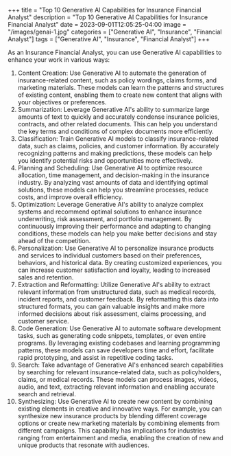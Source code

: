 +++
title = "Top 10 Generative AI Capabilities for Insurance Financial Analyst"
description = "Top 10 Generative AI Capabilities for Insurance Financial Analyst"
date = 2023-09-01T12:05:25-04:00
image = "/images/genai-1.jpg"
categories = ["Generative AI", "Insurance", "Financial Analyst"]
tags = ["Generative AI", "Insurance", "Financial Analyst"]
+++

As an Insurance Financial Analyst, you can use Generative AI capabilities to enhance your work in various ways:

1. Content Creation: Use Generative AI to automate the generation of insurance-related content, such as policy wordings, claims forms, and marketing materials. These models can learn the patterns and structures of existing content, enabling them to create new content that aligns with your objectives or preferences.
2. Summarization: Leverage Generative AI's ability to summarize large amounts of text to quickly and accurately condense insurance policies, contracts, and other related documents. This can help you understand the key terms and conditions of complex documents more efficiently.
3. Classification: Train Generative AI models to classify insurance-related data, such as claims, policies, and customer information. By accurately recognizing patterns and making predictions, these models can help you identify potential risks and opportunities more effectively.
4. Planning and Scheduling: Use Generative AI to optimize resource allocation, time management, and decision-making in the insurance industry. By analyzing vast amounts of data and identifying optimal solutions, these models can help you streamline processes, reduce costs, and improve overall efficiency.
5. Optimization: Leverage Generative AI's ability to analyze complex systems and recommend optimal solutions to enhance insurance underwriting, risk assessment, and portfolio management. By continuously improving their performance and adapting to changing conditions, these models can help you make better decisions and stay ahead of the competition.
6. Personalization: Use Generative AI to personalize insurance products and services to individual customers based on their preferences, behaviors, and historical data. By creating customized experiences, you can increase customer satisfaction and loyalty, leading to increased sales and retention.
7. Extraction and Reformatting: Utilize Generative AI's ability to extract relevant information from unstructured data, such as medical records, incident reports, and customer feedback. By reformatting this data into structured formats, you can gain valuable insights and make more informed decisions about risk assessment, claims processing, and customer service.
8. Code Generation: Use Generative AI to automate software development tasks, such as generating code snippets, templates, or even entire programs. By leveraging existing codebases and learning programming patterns, these models can save developers time and effort, facilitate rapid prototyping, and assist in repetitive coding tasks.
9. Search: Take advantage of Generative AI's enhanced search capabilities by searching for relevant insurance-related data, such as policyholders, claims, or medical records. These models can process images, videos, audio, and text, extracting relevant information and enabling accurate search and retrieval.
10. Synthesizing: Use Generative AI to create new content by combining existing elements in creative and innovative ways. For example, you can synthesize new insurance products by blending different coverage options or create new marketing materials by combining elements from different campaigns. This capability has implications for industries ranging from entertainment and media, enabling the creation of new and unique products that resonate with audiences.